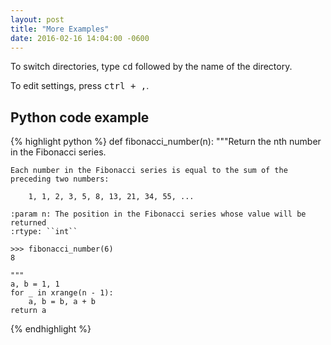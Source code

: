 ```yaml
---
layout: post
title: "More Examples"
date: 2016-02-16 14:04:00 -0600
---
```

To switch directories, type <kbd>cd</kbd> followed by the name of the directory.

To edit settings, press <kbd><kbd>ctrl</kbd> + <kbd>,</kbd></kbd>.<!--more-->

## Python code example

{% highlight python %}
def fibonacci_number(n):
    """Return the nth number in the Fibonacci series.

    Each number in the Fibonacci series is equal to the sum of the
    preceding two numbers:

        1, 1, 2, 3, 5, 8, 13, 21, 34, 55, ...

    :param n: The position in the Fibonacci series whose value will be returned
    :rtype: ``int``

    >>> fibonacci_number(6)
    8

    """
    a, b = 1, 1
    for _ in xrange(n - 1):
        a, b = b, a + b
    return a
{% endhighlight %}
